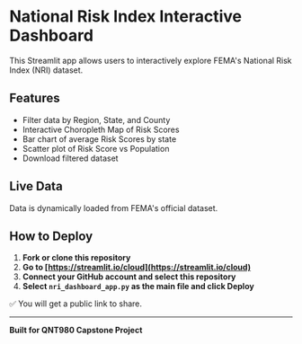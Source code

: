 # National Risk Index Interactive Dashboard

This Streamlit app allows users to interactively explore FEMA's National Risk Index (NRI) dataset.

## Features
- Filter data by Region, State, and County
- Interactive Choropleth Map of Risk Scores
- Bar chart of average Risk Scores by state
- Scatter plot of Risk Score vs Population
- Download filtered dataset

## Live Data
Data is dynamically loaded from FEMA's official dataset.

## How to Deploy

1. **Fork or clone this repository**
2. **Go to [https://streamlit.io/cloud](https://streamlit.io/cloud)**
3. **Connect your GitHub account and select this repository**
4. **Select `nri_dashboard_app.py` as the main file and click Deploy**

✅ You will get a public link to share.

---

**Built for QNT980 Capstone Project**
